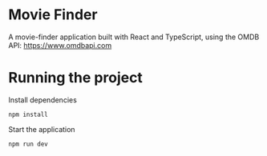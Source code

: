 # Movie Finder

A movie-finder application built with React and TypeScript, using the OMDB API: https://www.omdbapi.com

# Running the project

Install dependencies

`npm install`

Start the application

`npm run dev`
